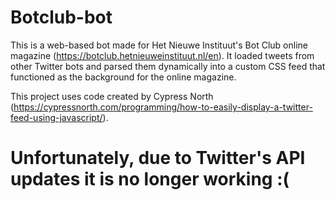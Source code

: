 # Botclub-bot
This is a web-based bot made for Het Nieuwe Instituut's Bot Club online magazine (https://botclub.hetnieuweinstituut.nl/en). It loaded tweets from other Twitter bots and parsed them dynamically into a custom CSS feed that functioned as the background for the online magazine. 

This project uses code created by Cypress North (https://cypressnorth.com/programming/how-to-easily-display-a-twitter-feed-using-javascript/).
# Unfortunately, due to Twitter's API updates it is no longer working :(
